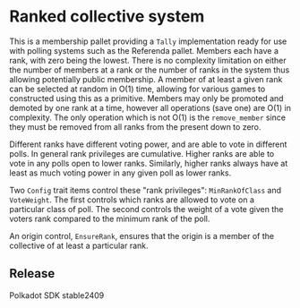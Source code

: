 # Ranked collective system

This is a membership pallet providing a `Tally` implementation ready for use with polling
systems such as the Referenda pallet. Members each have a rank, with zero being the lowest.
There is no complexity limitation on either the number of members at a rank or the number of
ranks in the system thus allowing potentially public membership. A member of at least a given
rank can be selected at random in O(1) time, allowing for various games to constructed using
this as a primitive. Members may only be promoted and demoted by one rank at a time, however
all operations (save one) are O(1) in complexity. The only operation which is not O(1) is the
`remove_member` since they must be removed from all ranks from the present down to zero.

Different ranks have different voting power, and are able to vote in different polls. In general
rank privileges are cumulative. Higher ranks are able to vote in any polls open to lower ranks.
Similarly, higher ranks always have at least as much voting power in any given poll as lower
ranks.

Two `Config` trait items control these "rank privileges": `MinRankOfClass` and `VoteWeight`.
The first controls which ranks are allowed to vote on a particular class of poll. The second
controls the weight of a vote given the voters rank compared to the minimum rank of the poll.

An origin control, `EnsureRank`, ensures that the origin is a member of the collective of at
least a particular rank.


## Release

Polkadot SDK stable2409
